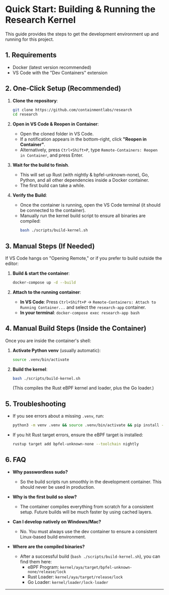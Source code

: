 # Quick Start: Building & Running the Research Kernel

This guide provides the steps to get the development environment up and running for this project.

## 1. Requirements

-   Docker (latest version recommended)
-   VS Code with the "Dev Containers" extension

## 2. One-Click Setup (Recommended)

1.  **Clone the repository**:
    ```bash
    git clone https://github.com/containmentlabs/research
    cd research
    ```

2.  **Open in VS Code & Reopen in Container**:
    -   Open the cloned folder in VS Code.
    -   If a notification appears in the bottom-right, click **"Reopen in Container"**.
    -   Alternatively, press `Ctrl+Shift+P`, type `Remote-Containers: Reopen in Container`, and press Enter.

3.  **Wait for the build to finish**.
    -   This will set up Rust (with nightly & bpfel-unknown-none), Go, Python, and all other dependencies inside a Docker container.
    -   The first build can take a while.

4.  **Verify the Build**:
    -   Once the container is running, open the VS Code terminal (it should be connected to the container).
    -   Manually run the kernel build script to ensure all binaries are compiled:
        ```bash
        bash ./scripts/build-kernel.sh
        ```

## 3. Manual Steps (If Needed)

If VS Code hangs on "Opening Remote," or if you prefer to build outside the editor:

1.  **Build & start the container**:
    ```bash
    docker-compose up -d --build
    ```

2.  **Attach to the running container**:
    -   **In VS Code**: Press `Ctrl+Shift+P` → `Remote-Containers: Attach to Running Container...` and select the `research-app` container.
    -   **In your terminal**: `docker-compose exec research-app bash`

## 4. Manual Build Steps (Inside the Container)

Once you are inside the container's shell:

1.  **Activate Python venv** (usually automatic):
    ```bash
    source .venv/bin/activate
    ```

2.  **Build the kernel**:
    ```bash
    bash ./scripts/build-kernel.sh
    ```
    (This compiles the Rust eBPF kernel and loader, plus the Go loader.)

## 5. Troubleshooting

-   If you see errors about a missing `.venv`, run:
    ```bash
    python3 -m venv .venv && source .venv/bin/activate && pip install -e ".[dev]"
    ```

-   If you hit Rust target errors, ensure the eBPF target is installed:
    ```bash
    rustup target add bpfel-unknown-none --toolchain nightly
    ```

## 6. FAQ

-   **Why passwordless sudo?**
    -   So the build scripts run smoothly in the development container. This should never be used in production.

-   **Why is the first build so slow?**
    -   The container compiles everything from scratch for a consistent setup. Future builds will be much faster by using cached layers.

-   **Can I develop natively on Windows/Mac?**
    -   No. You must always use the dev container to ensure a consistent Linux-based build environment.

-   **Where are the compiled binaries?**
    -   After a successful build (`bash ./scripts/build-kernel.sh`), you can find them here:
        -   eBPF Program: `kernel/aya/target/bpfel-unknown-none/release/lock`
        -   Rust Loader: `kernel/aya/target/release/lock`
        -   Go Loader: `kernel/loader/lock-loader`

---
